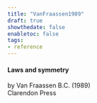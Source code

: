 ```yaml
---
title: "VanFraassen1989"
draft: true
showthedate: false
enabletoc: false
tags:
- reference
---
```


#### **Laws and symmetry**     
by Van Fraassen B.C. (1989)         
Clarendon Press      


